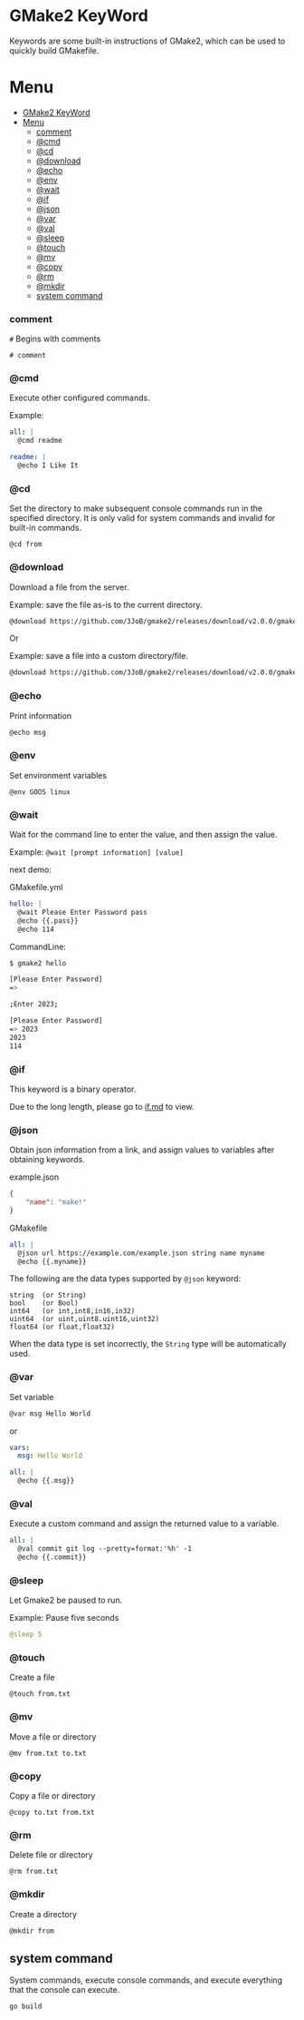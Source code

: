 # GMake2 KeyWord

Keywords are some built-in instructions of GMake2, which can be used to quickly build GMakefile.

# Menu

- [GMake2 KeyWord](#gmake2-keyword)
- [Menu](#menu)
    - [comment](#comment)
    - [@cmd](#cmd)
    - [@cd](#cd)
    - [@download](#download)
    - [@echo](#echo)
    - [@env](#env)
    - [@wait](#wait)
    - [@if](#if)
    - [@json](#json)
    - [@var](#var)
    - [@val](#val)
    - [@sleep](#sleep)
    - [@touch](#touch)
    - [@mv](#mv)
    - [@copy](#copy)
    - [@rm](#rm)
    - [@mkdir](#mkdir)
  - [system command](#system-command)


### comment

`#` Begins with comments

```
# comment
```

### @cmd
Execute other configured commands.

Example:
```yml
all: |
  @cmd readme

readme: |
  @echo I Like It
```

### @cd

Set the directory to make subsequent console commands run in the specified directory. It is only valid for system commands and invalid for built-in commands.

```
@cd from
```

### @download
Download a file from the server.

Example: save the file as-is to the current directory.
```sh
@download https://github.com/3JoB/gmake2/releases/download/v2.0.0/gmake2_Linux_aarch64.tar.gz
```

Or

Example: save a file into a custom directory/file.
```sh
@download https://github.com/3JoB/gmake2/releases/download/v2.0.0/gmake2_Linux_aarch64.tar.gz bin/gmake2.tar.gz
```


### @echo

Print information

```sh
@echo msg
```

### @env

Set environment variables

```
@env GOOS linux
```

### @wait
Wait for the command line to enter the value, and then assign the value.

Example: `@wait [prompt information] [value]`

next demo:

GMakefile.yml
```yml
hello: |
  @wait Please Enter Password pass
  @echo {{.pass}}
  @echo 114
```

CommandLine:
```sh
$ gmake2 hello

[Please Enter Password]
=> 

;Enter 2023;

[Please Enter Password]
=> 2023
2023
114
```


### @if
This keyword is a binary operator.

Due to the long length, please go to [if.md](if.md) to view.

### @json
Obtain json information from a link, and assign values to variables after obtaining keywords.

example.json
```json
{
    "name": "make!"
}
```

GMakefile
```yml
all: |
  @json url https://example.com/example.json string name myname
  @echo {{.myname}}
```

The following are the data types supported by `@json` keyword:
```
string  (or String)
bool    (or Bool)
int64   (or int,int8,in16,in32)
uint64  (or uint,uint8.uint16,uint32)
float64 (or float,float32)
```

When the data type is set incorrectly, the `String` type will be automatically used.


### @var

Set variable

```sh
@var msg Hello World
```

or

```yml
vars:
  msg: Hello World

all: |
  @echo {{.msg}}
```

### @val
Execute a custom command and assign the returned value to a variable.

```yml
all: |
  @val commit git log --pretty=format:'%h' -1
  @echo {{.commit}}
```


### @sleep
Let Gmake2 be paused to run.

Example: Pause five seconds
```yml
@sleep 5
```


### @touch

Create a file

```
@touch from.txt
```

### @mv

Move a file or directory

```
@mv from.txt to.txt
```

### @copy

Copy a file or directory

```
@copy to.txt from.txt
```

### @rm

Delete file or directory

```
@rm from.txt
```

### @mkdir

Create a directory

```
@mkdir from
```


## system command

System commands, execute console commands, and execute everything that the console can execute.

```sh
go build
```